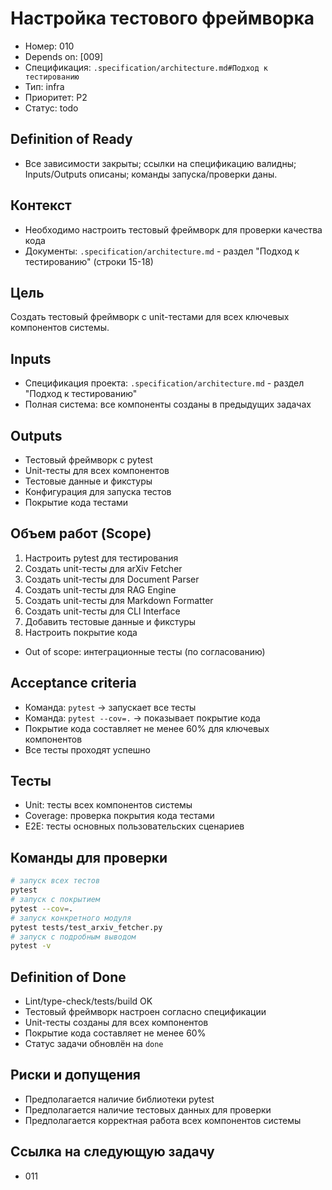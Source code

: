 # Настройка тестового фреймворка

- Номер: 010
- Depends on: [009]
- Спецификация: `.specification/architecture.md#Подход к тестированию`
- Тип: infra
- Приоритет: P2
- Статус: todo

## Definition of Ready
- Все зависимости закрыты; ссылки на спецификацию валидны; Inputs/Outputs описаны; команды запуска/проверки даны.

## Контекст
- Необходимо настроить тестовый фреймворк для проверки качества кода
- Документы: `.specification/architecture.md` - раздел "Подход к тестированию" (строки 15-18)

## Цель
Создать тестовый фреймворк с unit-тестами для всех ключевых компонентов системы.

## Inputs
- Спецификация проекта: `.specification/architecture.md` - раздел "Подход к тестированию"
- Полная система: все компоненты созданы в предыдущих задачах

## Outputs
- Тестовый фреймворк с pytest
- Unit-тесты для всех компонентов
- Тестовые данные и фикстуры
- Конфигурация для запуска тестов
- Покрытие кода тестами

## Объем работ (Scope)
1) Настроить pytest для тестирования
2) Создать unit-тесты для arXiv Fetcher
3) Создать unit-тесты для Document Parser
4) Создать unit-тесты для RAG Engine
5) Создать unit-тесты для Markdown Formatter
6) Создать unit-тесты для CLI Interface
7) Добавить тестовые данные и фикстуры
8) Настроить покрытие кода
- Out of scope: интеграционные тесты (по согласованию)

## Acceptance criteria
- Команда: `pytest` → запускает все тесты
- Команда: `pytest --cov=.` → показывает покрытие кода
- Покрытие кода составляет не менее 60% для ключевых компонентов
- Все тесты проходят успешно

## Тесты
- Unit: тесты всех компонентов системы
- Coverage: проверка покрытия кода тестами
- E2E: тесты основных пользовательских сценариев

## Команды для проверки
```bash
# запуск всех тестов
pytest
# запуск с покрытием
pytest --cov=.
# запуск конкретного модуля
pytest tests/test_arxiv_fetcher.py
# запуск с подробным выводом
pytest -v
```

## Definition of Done
- Lint/type-check/tests/build OK
- Тестовый фреймворк настроен согласно спецификации
- Unit-тесты созданы для всех компонентов
- Покрытие кода составляет не менее 60%
- Статус задачи обновлён на `done`

## Риски и допущения
- Предполагается наличие библиотеки pytest
- Предполагается наличие тестовых данных для проверки
- Предполагается корректная работа всех компонентов системы

## Ссылка на следующую задачу
- 011


